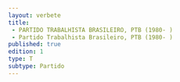 ```yaml
---
layout: verbete
title:
 - PARTIDO TRABALHISTA BRASILEIRO, PTB (1980- )
 - Partido Trabalhista Brasileiro, PTB (1980- )
published: true
edition: 1  
type: T
subtype: Partido
---
```


